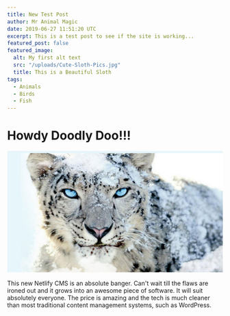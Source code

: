 ```yaml
---
title: New Test Post
author: Mr Animal Magic
date: 2019-06-27 11:51:20 UTC
excerpt: This is a test post to see if the site is working...
featured_post: false
featured_image:
  alt: My first alt text
  src: "/uploads/Cute-Sloth-Pics.jpg"
  title: This is a Beautiful Sloth
tags:
  - Animals
  - Birds
  - Fish
---
```

# Howdy Doodly Doo!!!

![Snow Leopard](/uploads/Endangered-Snow-Leopard.jpg "Stunningly gorgeous snow leopard!")

This new Netlify CMS is an absolute banger. Can't wait till the flaws are ironed out and it grows into an awesome piece of software. It will suit absolutely everyone. The price is amazing and the tech is much cleaner than most traditional content management systems, such as WordPress.
